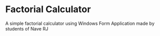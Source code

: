 # Factorial Calculator

A simple factorial calculator using Windows Form Application made by students of Nave RJ
